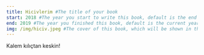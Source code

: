 ```yaml
---
title: Hicivlerim #The title of your book
start: 2018 #The year you start to write this book, default is the end year.
end: 2019 #The year you finished this book, default is the current year.
img: /img/hiciv.jpeg #The cover of this book, which will be shown in the home slides and the book index page.
---
```



Kalem kılıçtan keskin!